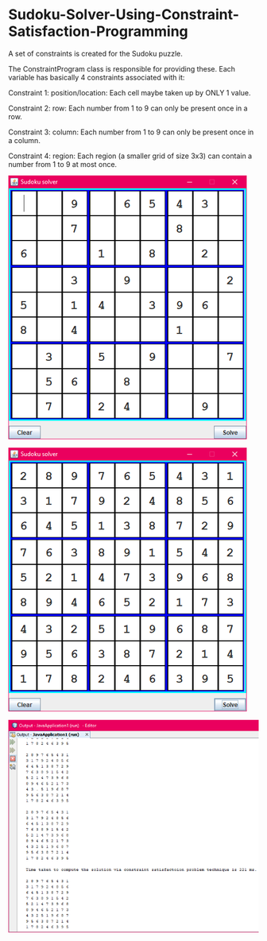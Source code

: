 # Sudoku-Solver-Using-Constraint-Satisfaction-Programming
A set of constraints is created for the Sudoku puzzle.

The ConstraintProgram class is responsible for providing these. Each variable has basically 4 constraints associated with it:  

Constraint 1: position/location:  Each cell maybe taken up by ONLY 1 value.  

Constraint 2: row:  Each number from 1 to 9 can only be present once in a row.  

Constraint 3: column:  Each number from 1 to 9 can only be present once in a column.  

Constraint 4: region:  Each region (a smaller grid of size 3x3) can contain a number from 1 to 9 at most once. 


![Test Image 4](https://github.com/illisha/Sudoku-Solver-Using-Constraint-Satisfaction-Programming/blob/master/img1.png)


![Test Image 4](https://github.com/illisha/Sudoku-Solver-Using-Constraint-Satisfaction-Programming/blob/master/img2.png)

![Test Image 4](https://github.com/illisha/Sudoku-Solver-Using-Constraint-Satisfaction-Programming/blob/master/img.png)
